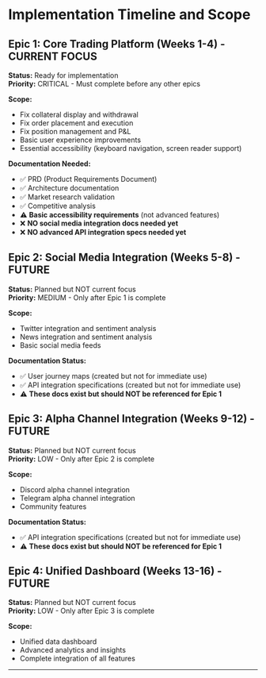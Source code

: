 # Implementation Timeline and Scope

## Epic 1: Core Trading Platform (Weeks 1-4) - **CURRENT FOCUS**
**Status:** Ready for implementation  
**Priority:** CRITICAL - Must complete before any other epics

**Scope:**
- Fix collateral display and withdrawal
- Fix order placement and execution  
- Fix position management and P&L
- Basic user experience improvements
- Essential accessibility (keyboard navigation, screen reader support)

**Documentation Needed:**
- ✅ PRD (Product Requirements Document)
- ✅ Architecture documentation
- ✅ Market research validation
- ✅ Competitive analysis
- ⚠️ **Basic accessibility requirements** (not advanced features)
- ❌ **NO social media integration docs needed yet**
- ❌ **NO advanced API integration specs needed yet**

## Epic 2: Social Media Integration (Weeks 5-8) - **FUTURE**
**Status:** Planned but NOT current focus  
**Priority:** MEDIUM - Only after Epic 1 is complete

**Scope:**
- Twitter integration and sentiment analysis
- News integration and sentiment analysis
- Basic social media feeds

**Documentation Status:**
- ✅ User journey maps (created but not for immediate use)
- ✅ API integration specifications (created but not for immediate use)
- ⚠️ **These docs exist but should NOT be referenced for Epic 1**

## Epic 3: Alpha Channel Integration (Weeks 9-12) - **FUTURE**
**Status:** Planned but NOT current focus  
**Priority:** LOW - Only after Epic 2 is complete

**Scope:**
- Discord alpha channel integration
- Telegram alpha channel integration
- Community features

**Documentation Status:**
- ✅ API integration specifications (created but not for immediate use)
- ⚠️ **These docs exist but should NOT be referenced for Epic 1**

## Epic 4: Unified Dashboard (Weeks 13-16) - **FUTURE**
**Status:** Planned but NOT current focus  
**Priority:** LOW - Only after Epic 3 is complete

**Scope:**
- Unified data dashboard
- Advanced analytics and insights
- Complete integration of all features

---
